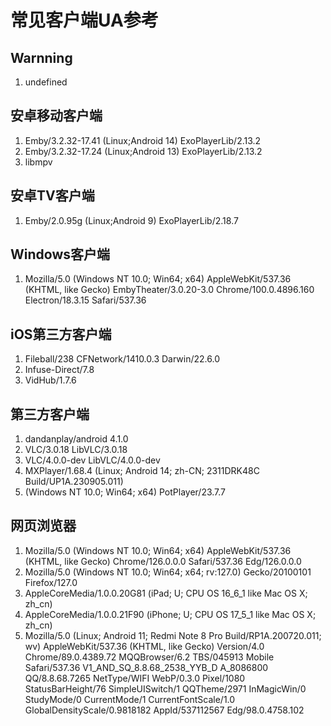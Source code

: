 # 常见客户端UA参考

## Warnning
1. undefined

## 安卓移动客户端
1. Emby/3.2.32-17.41 (Linux;Android 14) ExoPlayerLib/2.13.2
2. Emby/3.2.32-17.24 (Linux;Android 13) ExoPlayerLib/2.13.2
3. libmpv

## 安卓TV客户端
1. Emby/2.0.95g (Linux;Android 9) ExoPlayerLib/2.18.7

## Windows客户端
1. Mozilla/5.0 (Windows NT 10.0; Win64; x64) AppleWebKit/537.36 (KHTML, like Gecko) EmbyTheater/3.0.20-3.0 Chrome/100.0.4896.160 Electron/18.3.15 Safari/537.36

## iOS第三方客户端
1. Fileball/238 CFNetwork/1410.0.3 Darwin/22.6.0
2. Infuse-Direct/7.8
3. VidHub/1.7.6

## 第三方客户端
1. dandanplay/android 4.1.0
2. VLC/3.0.18 LibVLC/3.0.18
3. VLC/4.0.0-dev LibVLC/4.0.0-dev
4. MXPlayer/1.68.4 (Linux; Android 14; zh-CN; 2311DRK48C Build/UP1A.230905.011)
5. (Windows NT 10.0; Win64; x64) PotPlayer/23.7.7

## 网页浏览器
1. Mozilla/5.0 (Windows NT 10.0; Win64; x64) AppleWebKit/537.36 (KHTML, like Gecko) Chrome/126.0.0.0 Safari/537.36 Edg/126.0.0.0
2. Mozilla/5.0 (Windows NT 10.0; Win64; x64; rv:127.0) Gecko/20100101 Firefox/127.0
3. AppleCoreMedia/1.0.0.20G81 (iPad; U; CPU OS 16_6_1 like Mac OS X; zh_cn)
4. AppleCoreMedia/1.0.0.21F90 (iPhone; U; CPU OS 17_5_1 like Mac OS X; zh_cn)
5. Mozilla/5.0 (Linux; Android 11; Redmi Note 8 Pro Build/RP1A.200720.011; wv) AppleWebKit/537.36 (KHTML, like Gecko) Version/4.0 Chrome/89.0.4389.72 MQQBrowser/6.2 TBS/045913 Mobile Safari/537.36 V1_AND_SQ_8.8.68_2538_YYB_D A_8086800 QQ/8.8.68.7265 NetType/WIFI WebP/0.3.0 Pixel/1080 StatusBarHeight/76 SimpleUISwitch/1 QQTheme/2971 InMagicWin/0 StudyMode/0 CurrentMode/1 CurrentFontScale/1.0 GlobalDensityScale/0.9818182 AppId/537112567 Edg/98.0.4758.102